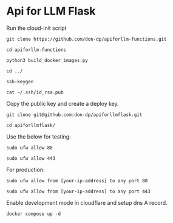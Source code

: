 # Api for LLM Flask

Run the cloud-init script

`git clone https://github.com/don-dp/apiforllm-functions.git`

`cd apiforllm-functions`

`python3 build_docker_images.py`

`cd ../`

`ssh-keygen`

`cat ~/.ssh/id_rsa.pub`

Copy the public key and create a deploy key.

`git clone git@github.com:don-dp/apiforllmflask.git`

`cd apiforllmflask/`

Use the below for testing:

`sudo ufw allow 80`

`sudo ufw allow 443`

For production:

`sudo ufw allow from [your-ip-address] to any port 80`

`sudo ufw allow from [your-ip-address] to any port 443`

Enable development mode in cloudflare and setup dns A record.

`docker compose up -d`